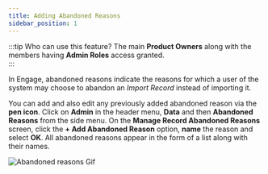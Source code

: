```yaml
---
title: Adding Abandoned Reasons
sidebar_position: 1
---
```


:::tip Who can use this feature?
The main **Product Owners** along with the members having **Admin Roles** access granted.  
:::

In Engage, abandoned reasons indicate the reasons for which a user of the system may choose to abandon an *Import Record* instead of importing it. 

You can add and also edit any previously added abandoned reason via the **pen icon**. Click on **Admin** in the header menu, **Data** and then **Abandoned Reasons** from the side menu. On the **Manage Record Abandoned Reasons** screen, click the **+ Add Abandoned Reason** option, **name** the reason and select **OK**. All abandoned reasons appear in the form of a list along with their names.

![Abandoned reasons Gif](./add-abandoned-reason.gif)
